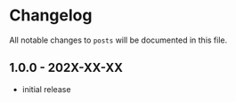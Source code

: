 # Changelog

All notable changes to `posts` will be documented in this file.

## 1.0.0 - 202X-XX-XX

- initial release
